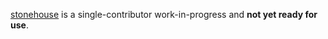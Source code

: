 [stonehouse](http://stonehouse.cloudracer.io "stonehouse homepage") is a single-contributor work-in-progress and **not yet ready for use**.
